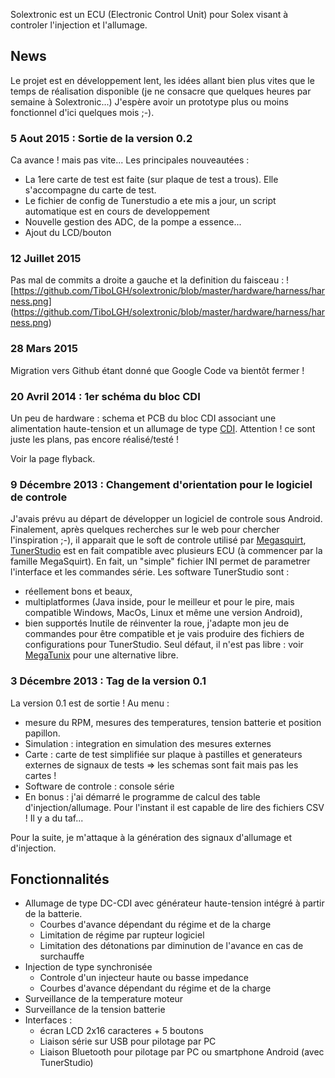 Solextronic est un ECU (Electronic Control Unit) pour Solex visant à controler l'injection et l'allumage.

## News
Le projet est en développement lent, les idées allant bien plus vites que le temps de réalisation disponible (je ne consacre que quelques heures par semaine à Solextronic...)
J'espère avoir un prototype plus ou moins fonctionnel d'ici quelques mois ;-).

### 5 Aout 2015 : Sortie de la version 0.2
Ca avance ! mais pas vite... Les principales nouveautées :
  * La 1ere carte de test est faite (sur plaque de test a trous). Elle s'accompagne du carte de test.
  * Le fichier de config de Tunerstudio a ete mis a jour, un script automatique est en cours de developpement
  * Nouvelle gestion des ADC, de la pompe a essence...
  * Ajout du LCD/bouton

### 12 Juillet 2015 
Pas mal de commits a droite a gauche et la definition du faisceau :
![https://github.com/TiboLGH/solextronic/blob/master/hardware/harness/harness.png]
(https://github.com/TiboLGH/solextronic/blob/master/hardware/harness/harness.png)


### 28 Mars 2015
Migration vers Github étant donné que Google Code va bientôt fermer !


### 20 Avril 2014 : 1er schéma du bloc CDI
Un peu de hardware : schema et PCB du bloc CDI associant une alimentation haute-tension et un allumage de type [CDI](http://fr.wikipedia.org/wiki/Allumage_%C3%A0_d%C3%A9charge_capacitive).
Attention ! ce sont juste les plans, pas encore réalisé/testé !

Voir la page flyback.


### 9 Décembre 2013 : Changement d'orientation pour le logiciel de controle
J'avais prévu au départ de développer un logiciel de controle sous Android. Finalement, après quelques recherches sur le web pour chercher l'inspiration ;-), il apparait que le soft de controle utilisé par [Megasquirt](http://www.megasquirt.info/), [TunerStudio](http://www.tunerstudio.com/) est en fait compatible avec plusieurs ECU (à commencer par la famille MegaSquirt). En fait, un "simple" fichier INI permet de parametrer l'interface et les commandes série.
Les software TunerStudio sont :
  * réellement bons et beaux,
  * multiplatformes (Java inside, pour le meilleur et pour le pire, mais compatible Windows, MacOs, Linux et même une version Android),
  * bien supportés
Inutile de réinventer la roue, j'adapte mon jeu de commandes pour être compatible et je vais produire des fichiers de configurations pour TunerStudio.
Seul défaut, il n'est pas libre : voir [MegaTunix](https://github.com/djandruczyk/MegaTunix) pour une alternative libre.

### 3 Décembre 2013 : Tag de la version 0.1
La version 0.1 est de sortie ! Au menu :
  * mesure du RPM, mesures des temperatures, tension batterie et position papillon.
  * Simulation : integration en simulation des mesures externes
  * Carte : carte de test simplifiée sur plaque à pastilles et generateurs externes de signaux de tests => les schemas sont fait mais pas les cartes !
  * Software de controle : console série
  * En bonus : j'ai démarré le programme de calcul des table d'injection/allumage. Pour l'instant il est capable de lire des fichiers CSV ! Il y a du taf...

Pour la suite, je m'attaque à la génération des signaux d'allumage et d'injection.


## Fonctionnalités
  * Allumage de type DC-CDI avec générateur haute-tension intégré à partir de la batterie.
    * Courbes d'avance dépendant du régime et de la charge
    * Limitation de régime par rupteur logiciel
    * Limitation des détonations par diminution de l'avance en cas de surchauffe
  * Injection de type synchronisée
    * Controle d'un injecteur haute ou basse impedance
    * Courbes d'avance dépendant du régime et de la charge
  * Surveillance de la temperature moteur
  * Surveillance de la tension batterie
  * Interfaces :
    * écran LCD 2x16 caracteres + 5 boutons
    * Liaison série sur USB pour pilotage par PC
    * Liaison Bluetooth pour pilotage par PC ou smartphone Android (avec TunerStudio)

